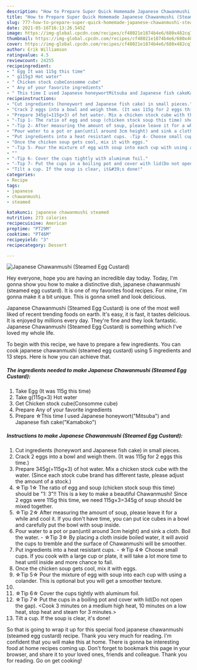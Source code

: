 ```yaml
---
description: "How to Prepare Super Quick Homemade Japanese Chawanmushi (Steamed Egg Custard)"
title: "How to Prepare Super Quick Homemade Japanese Chawanmushi (Steamed Egg Custard)"
slug: 777-how-to-prepare-super-quick-homemade-japanese-chawanmushi-steamed-egg-custard
date: 2021-05-16T16:13:26.545Z
image: https://img-global.cpcdn.com/recipes/cf48021e1874b4e6/680x482cq70/japanese-chawanmushi-steamed-egg-custard-recipe-main-photo.jpg
thumbnail: https://img-global.cpcdn.com/recipes/cf48021e1874b4e6/680x482cq70/japanese-chawanmushi-steamed-egg-custard-recipe-main-photo.jpg
cover: https://img-global.cpcdn.com/recipes/cf48021e1874b4e6/680x482cq70/japanese-chawanmushi-steamed-egg-custard-recipe-main-photo.jpg
author: Erik Williamson
ratingvalue: 4.5
reviewcount: 24255
recipeingredient:
- " Egg It was 115g this time"
- " g115g3 Hot water"
- " Chicken stock cubeConsomme cube"
- " Any of your favorite ingredients"
- " This time I used Japanese honeywortMitsuba and Japanese fish cakeKamaboko"
recipeinstructions:
- "Cut ingredients (honeywort and Japanese fish cake) in small pieces."
- "Crack 2 eggs into a bowl and weigh them. (It was 115g for 2 eggs this time.)"
- "Prepare 345g(=115g×3) of hot water. Mix a chicken stock cube with the water. (Since each stock cube brand has different taste, please adjust the amount of a stock.)"
- "☆Tip 1☆ The ratio of egg and soup (chicken stock soup this time) should be &#34;1: 3&#34;!! This is a key to make a beautiful Chawanmushi! Since 2 eggs were 115g this time, we need 115g×3=345g of soup should be mixed together."
- "☆Tip 2☆ After measuring the amount of soup, please leave it for a while and cool it. If you don&#39;t have time, you can put ice cubes in a bowl and carefully put the bowl with soup inside."
- "Pour water to a pot or pan(until around 3cm height) and sink a cloth. Boil the water. ☆Tip 3☆ By placing a cloth inside boiled water, it will avoid the cups to tremble and the surface of Chawanmushi will be smoother."
- "Put ingredients into a heat resistant cups. ☆Tip 4☆ Choose small cups. If you cook with a large cup or plate, it will take a lot more time to heat until inside and more chance to fail."
- "Once the chicken soup gets cool, mix it with eggs."
- "☆Tip 5☆ Pour the mixture of egg with soup into each cup with using a colander. This is optional but you will get a smoother texture."
- ""
- "☆Tip 6☆ Cover the cups tightly with aluminum foil."
- "☆Tip 7☆ Put the cups in a boiling pot and cover with lid(Do not open the gap). &lt;Cook 3 minutes on a medium high heat, 10 minutes on a low heat, stop heat and steam for 3 minutes.&gt;"
- "Tilt a cup. If the soup is clear, it&#39;s done!"
categories:
- Recipe
tags:
- japanese
- chawanmushi
- steamed

katakunci: japanese chawanmushi steamed 
nutrition: 273 calories
recipecuisine: American
preptime: "PT29M"
cooktime: "PT46M"
recipeyield: "3"
recipecategory: Dessert

---
```



![Japanese Chawanmushi (Steamed Egg Custard)](https://img-global.cpcdn.com/recipes/cf48021e1874b4e6/680x482cq70/japanese-chawanmushi-steamed-egg-custard-recipe-main-photo.jpg)

Hey everyone, hope you are having an incredible day today. Today, I'm gonna show you how to make a distinctive dish, japanese chawanmushi (steamed egg custard). It is one of my favorites food recipes. For mine, I'm gonna make it a bit unique. This is gonna smell and look delicious.

Japanese Chawanmushi (Steamed Egg Custard) is one of the most well liked of recent trending foods on earth. It's easy, it is fast, it tastes delicious. It is enjoyed by millions every day. They're fine and they look fantastic. Japanese Chawanmushi (Steamed Egg Custard) is something which I've loved my whole life.




To begin with this recipe, we have to prepare a few ingredients. You can cook japanese chawanmushi (steamed egg custard) using 5 ingredients and 13 steps. Here is how you can achieve that.

<!--inarticleads1-->

##### The ingredients needed to make Japanese Chawanmushi (Steamed Egg Custard):

1. Take  Egg (It was 115g this time)
1. Take  g(115g×3) Hot water
1. Get  Chicken stock cube(Consomme cube)
1. Prepare  Any of your favorite ingredients
1. Prepare  ☆This time I used Japanese honeywort(&#34;Mitsuba&#34;) and Japanese fish cake(&#34;Kamaboko&#34;)




<!--inarticleads2-->

##### Instructions to make Japanese Chawanmushi (Steamed Egg Custard):

1. Cut ingredients (honeywort and Japanese fish cake) in small pieces.
1. Crack 2 eggs into a bowl and weigh them. (It was 115g for 2 eggs this time.)
1. Prepare 345g(=115g×3) of hot water. Mix a chicken stock cube with the water. (Since each stock cube brand has different taste, please adjust the amount of a stock.)
1. ☆Tip 1☆ The ratio of egg and soup (chicken stock soup this time) should be &#34;1: 3&#34;!! This is a key to make a beautiful Chawanmushi! Since 2 eggs were 115g this time, we need 115g×3=345g of soup should be mixed together.
1. ☆Tip 2☆ After measuring the amount of soup, please leave it for a while and cool it. If you don&#39;t have time, you can put ice cubes in a bowl and carefully put the bowl with soup inside.
1. Pour water to a pot or pan(until around 3cm height) and sink a cloth. Boil the water. - ☆Tip 3☆ By placing a cloth inside boiled water, it will avoid the cups to tremble and the surface of Chawanmushi will be smoother.
1. Put ingredients into a heat resistant cups. - ☆Tip 4☆ Choose small cups. If you cook with a large cup or plate, it will take a lot more time to heat until inside and more chance to fail.
1. Once the chicken soup gets cool, mix it with eggs.
1. ☆Tip 5☆ Pour the mixture of egg with soup into each cup with using a colander. This is optional but you will get a smoother texture.
1. 
1. ☆Tip 6☆ Cover the cups tightly with aluminum foil.
1. ☆Tip 7☆ Put the cups in a boiling pot and cover with lid(Do not open the gap). &lt;Cook 3 minutes on a medium high heat, 10 minutes on a low heat, stop heat and steam for 3 minutes.&gt;
1. Tilt a cup. If the soup is clear, it&#39;s done!




So that is going to wrap it up for this special food japanese chawanmushi (steamed egg custard) recipe. Thank you very much for reading. I'm confident that you will make this at home. There is gonna be interesting food at home recipes coming up. Don't forget to bookmark this page in your browser, and share it to your loved ones, friends and colleague. Thank you for reading. Go on get cooking!
